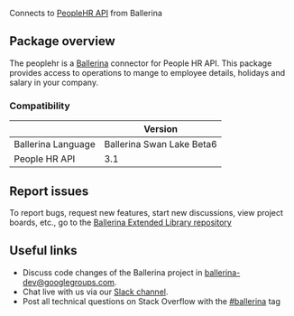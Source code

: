 Connects to [PeopleHR API](https://apidocs.peoplehr.com) from Ballerina

## Package overview
The peoplehr is a [Ballerina](https://ballerina.io/) connector for People HR API.
This package provides access to operations to mange to employee details, holidays and salary in your company.

### Compatibility
|                      | Version                   |
|----------------------|---------------------------|
| Ballerina Language   | Ballerina Swan Lake Beta6 |
| People HR API        | 3.1                       |

## Report issues
To report bugs, request new features, start new discussions, view project boards, etc., go to the [Ballerina Extended Library repository](https://github.com/ballerina-platform/ballerina-extended-library)
## Useful links
- Discuss code changes of the Ballerina project in [ballerina-dev@googlegroups.com](mailto:ballerina-dev@googlegroups.com).
- Chat live with us via our [Slack channel](https://ballerina.io/community/slack/).
- Post all technical questions on Stack Overflow with the [#ballerina](https://stackoverflow.com/questions/tagged/ballerina) tag